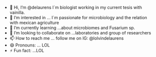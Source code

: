 - 👋 Hi, I’m @delaurens I´m biologist working in my current tesis with vainilla.
- 👀 I’m interested in ... I´m passionate for microbiology and the relation with mexican agriculture
- 🌱 I’m currently learning ...about microbiomes and Fusarium sp. 
- 💞️ I’m looking to collaborate on ...laboratories and group of researchers
- 📫 How to reach me ... follow me on IG: @lolvindelaurens
- 😄 Pronouns: ... LOL
- ⚡ Fun fact: ...LOL

<!---
delaurens/delaurens is a ✨ special ✨ repository because its `README.md` (this file) appears on your GitHub profile.
You can click the Preview link to take a look at your changes.
--->

